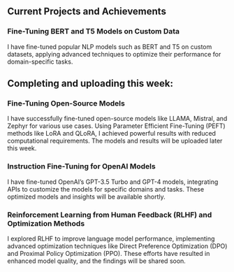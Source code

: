 ## Current Projects and Achievements

### Fine-Tuning BERT and T5 Models on Custom Data
I have fine-tuned popular NLP models such as BERT and T5 on custom datasets, applying advanced techniques to optimize their performance for domain-specific tasks.

## Completing and uploading this week: 

### Fine-Tuning Open-Source Models
I have successfully fine-tuned open-source models like LLAMA, Mistral, and Zephyr for various use cases. Using Parameter Efficient Fine-Tuning (PEFT) methods like LoRA and QLoRA, I achieved powerful results with reduced computational requirements. The models and results will be uploaded later this week.

### Instruction Fine-Tuning for OpenAI Models
I have fine-tuned OpenAI’s GPT-3.5 Turbo and GPT-4 models, integrating APIs to customize the models for specific domains and tasks. These optimized models and insights will be available shortly.

### Reinforcement Learning from Human Feedback (RLHF) and Optimization Methods
I explored RLHF to improve language model performance, implementing advanced optimization techniques like Direct Preference Optimization (DPO) and Proximal Policy Optimization (PPO). These efforts have resulted in enhanced model quality, and the findings will be shared soon.
